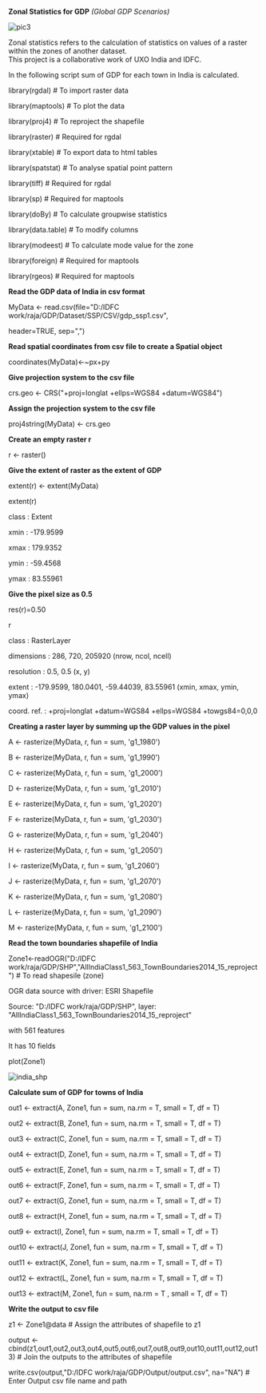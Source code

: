 **Zonal Statistics for GDP**
_(Global GDP Scenarios)_ 

![pic3](https://user-images.githubusercontent.com/23652706/33055234-4ec9d268-cea4-11e7-8757-aa48c8b4893f.JPG)
 
Zonal statistics refers to the calculation of statistics on values of a raster within the zones of another dataset.  
This project is a collaborative work of UXO India and IDFC. 

In the following script sum of GDP for each town in India is calculated. 


library(rgdal) # To import raster data

library(maptools) # To plot the data

library(proj4) # To reproject the shapefile

library(raster) # Required for rgdal

library(xtable) # To export data to html tables

library(spatstat) # To analyse spatial point pattern

library(tiff) # Required for rgdal

library(sp) # Required for maptools

library(doBy) # To calculate groupwise statistics

library(data.table) # To modify columns

library(modeest) # To calculate mode value for the zone

library(foreign) # Required for maptools

library(rgeos) # Required for maptools



**Read the GDP data of India in csv format**

MyData <- read.csv(file="D:/IDFC work/raja/GDP/Dataset/SSP/CSV/gdp_ssp1.csv", 

header=TRUE, sep=",")



**Read spatial coordinates from csv file to create a Spatial object**

coordinates(MyData)<-~px+py



**Give projection system to the csv file**

crs.geo <- CRS("+proj=longlat +ellps=WGS84 +datum=WGS84")



**Assign the projection system to the csv file**

proj4string(MyData) <- crs.geo



**Create an empty raster r**

r <- raster()



**Give the extent of raster as the extent of GDP**

extent(r) <- extent(MyData)

extent(r)

 class       : Extent 
 
 xmin        : -179.9599 
 
 xmax        : 179.9352
 
 ymin        : -59.4568 
 
 ymax        : 83.55961



**Give the pixel size as 0.5**

res(r)=0.50

r

class       : RasterLayer 
 
dimensions  : 286, 720, 205920  (nrow, ncol, ncell)
 
resolution  : 0.5, 0.5  (x, y)
 
extent      : -179.9599, 180.0401, -59.44039, 83.55961  (xmin, xmax, ymin, ymax)
 
coord. ref. : +proj=longlat +datum=WGS84 +ellps=WGS84 +towgs84=0,0,0



**Creating a raster layer by summing up the GDP values in the pixel**

A <- rasterize(MyData, r, fun = sum,  'g1_1980')

B <- rasterize(MyData, r, fun = sum, 'g1_1990')

C <- rasterize(MyData, r, fun = sum, 'g1_2000')

D <- rasterize(MyData, r, fun = sum, 'g1_2010')

E <- rasterize(MyData, r, fun = sum, 'g1_2020')

F <- rasterize(MyData, r, fun = sum, 'g1_2030')

G <- rasterize(MyData, r, fun = sum,  'g1_2040')

H <- rasterize(MyData, r, fun = sum, 'g1_2050')

I <- rasterize(MyData, r, fun = sum, 'g1_2060')

J <- rasterize(MyData, r, fun = sum, 'g1_2070')

K <- rasterize(MyData, r, fun = sum, 'g1_2080')

L <- rasterize(MyData, r, fun = sum, 'g1_2090')

M <- rasterize(MyData, r, fun = sum, 'g1_2100')



**Read the town boundaries shapefile of India**

Zone1<-readOGR("D:/IDFC work/raja/GDP/SHP","AllIndiaClass1_563_TownBoundaries2014_15_reproject") # To read shapesile (zone)

OGR data source with driver: ESRI Shapefile 
 
Source: "D:/IDFC work/raja/GDP/SHP", layer: "AllIndiaClass1_563_TownBoundaries2014_15_reproject"
 
with 561 features
 
It has 10 fields
 
plot(Zone1)

![india_shp](https://user-images.githubusercontent.com/23652706/33055147-daef0368-cea3-11e7-8fba-0408a5f33d56.jpg)


**Calculate sum of GDP for towns of India**

out1 <- extract(A, Zone1, fun = sum, na.rm = T, small = T, df = T)

out2 <- extract(B, Zone1, fun = sum, na.rm = T, small = T, df = T)

out3 <- extract(C, Zone1, fun = sum, na.rm = T, small = T, df = T)

out4 <- extract(D, Zone1, fun = sum, na.rm = T, small = T, df = T)

out5 <- extract(E, Zone1, fun = sum, na.rm = T, small = T, df = T)

out6 <- extract(F, Zone1, fun = sum, na.rm = T, small = T, df = T)

out7 <- extract(G, Zone1, fun = sum, na.rm = T, small = T, df = T)

out8 <- extract(H, Zone1, fun = sum, na.rm = T, small = T, df = T)

out9 <- extract(I, Zone1, fun = sum, na.rm = T, small = T, df = T)

out10 <- extract(J, Zone1, fun = sum, na.rm = T, small = T, df = T)

out11 <- extract(K, Zone1, fun = sum, na.rm = T, small = T, df = T)

out12 <- extract(L, Zone1, fun = sum, na.rm = T, small = T, df = T)

out13 <- extract(M, Zone1, fun = sum, na.rm = T , small = T, df = T)



**Write the output to csv file**

z1 <- Zone1@data # Assign the attributes of shapefile to z1

output <- cbind(z1,out1,out2,out3,out4,out5,out6,out7,out8,out9,out10,out11,out12,out13) # Join the outputs to the attributes of shapefile

write.csv(output,"D:/IDFC work/raja/GDP/Output/output.csv", na="NA") # Enter Output csv file name and path


